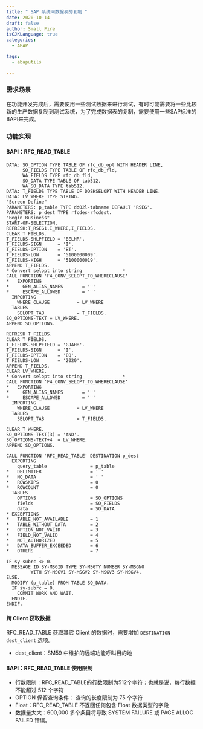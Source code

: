 ```yaml
---
title: " SAP 系统间数据表的复制 "
date: 2020-10-14
draft: false
author: Small Fire
isCJKLanguage: true
categories: 
  - ABAP

tags: 
  - abaputils

---
```


### 需求场景

在功能开发完成后，需要使用一些测试数据来进行测试，有时可能需要将一些比较新的生产数据复制到测试系统，为了完成数据表的复制，需要使用一些SAP标准的BAPI来完成。

### 功能实现

####  BAPI：RFC_READ_TABLE

```ABAP
DATA: SO_OPTION TYPE TABLE OF rfc_db_opt WITH HEADER LINE,
      SO_FIELDS TYPE TABLE OF rfc_db_fld,
      WA_FIELDS TYPE rfc_db_fld,
      SO_DATA TYPE TABLE OF tab512,
      WA_SO_DATA TYPE tab512.
DATA: T_FIELDS TYPE TABLE OF DDSHSELOPT WITH HEADER LINE.
DATA: LV_WHERE TYPE STRING.
"Screen Define"
PARAMETERS: p_table TYPE dd02l-tabname DEFAULT 'RSEG'.
PARAMETERS: p_dest TYPE rfcdes-rfcdest.
"Begin Business"
START-OF-SELECTION.
REFRESH:T_RSEG1,I_WHERE,I_FIELDS.
CLEAR T_FIELDS.
T_FIELDS-SHLPFIELD = 'BELNR'.
T_FIELDS-SIGN      = 'I'.
T_FIELDS-OPTION    = 'BT'.
T_FIELDS-LOW       = '5100000009'.
T_FIELDS-HIGH      = '5100000019'.
APPEND T_FIELDS.
* Convert selopt into string               *
CALL FUNCTION 'F4_CONV_SELOPT_TO_WHERECLAUSE'
*   EXPORTING
*     GEN_ALIAS_NAMES       = ' '
*     ESCAPE_ALLOWED        = ' '
  IMPORTING
    WHERE_CLAUSE          = LV_WHERE
  TABLES
    SELOPT_TAB            = T_FIELDS.
SO_OPTIONS-TEXT = LV_WHERE.
APPEND SO_OPTIONS.

REFRESH T_FIELDS.
CLEAR T_FIELDS.
T_FIELDS-SHLPFIELD = 'GJAHR'.
T_FIELDS-SIGN      = 'I'.
T_FIELDS-OPTION    = 'EQ'.
T_FIELDS-LOW       = '2020'.
APPEND T_FIELDS.
CLEAR LV_WHERE.
* Convert selopt into string               *
CALL FUNCTION 'F4_CONV_SELOPT_TO_WHERECLAUSE'
*   EXPORTING
*     GEN_ALIAS_NAMES       = ' '
*     ESCAPE_ALLOWED        = ' '
  IMPORTING
    WHERE_CLAUSE          = LV_WHERE
  TABLES
    SELOPT_TAB            = T_FIELDS.

CLEAR T_WHERE.
SO_OPTIONS-TEXT(3) = 'AND'.
SO_OPTIONS-TEXT+4  = LV_WHERE.
APPEND SO_OPTIONS.

CALL FUNCTION 'RFC_READ_TABLE' DESTINATION p_dest
  EXPORTING
    query_table                = p_table
*   DELIMITER                  = ' '
*   NO_DATA                    = ' '
*   ROWSKIPS                   = 0
*   ROWCOUNT                   = 0
  TABLES
    OPTIONS                    = SO_OPTIONS
    fields                     = SO_FIELDS
    data                       = SO_DATA
* EXCEPTIONS
*   TABLE_NOT_AVAILABLE        = 1
*   TABLE_WITHOUT_DATA         = 2
*   OPTION_NOT_VALID           = 3
*   FIELD_NOT_VALID            = 4
*   NOT_AUTHORIZED             = 5
*   DATA_BUFFER_EXCEEDED       = 6
*   OTHERS                     = 7
            .
IF sy-subrc <> 0.
  MESSAGE ID SY-MSGID TYPE SY-MSGTY NUMBER SY-MSGNO
         WITH SY-MSGV1 SY-MSGV2 SY-MSGV3 SY-MSGV4.
ELSE.
  MODIFY (p_table) FROM TABLE SO_DATA.
  IF sy-subrc = 0.
    COMMIT WORK AND WAIT.
  ENDIF.
ENDIF.
```

#### 跨 Client 获取数据

RFC_READ_TABLE 获取其它 Client 的数据时，需要增加 `DESTINATION dest_client` 选项。

- dest_client：SM59 中维护的远端功能呼叫目的地

#### BAPI：RFC_READ_TABLE 使用限制

- 行数限制：RFC_READ_TABLE的行数限制为512个字符；也就是说，每行数据不能超过 512 个字符
- OPTION 保留查询条件： 查询的长度限制为 75 个字符
- Float：RFC_READ_TABLE 不返回任何包含 Float 数据类型的字段
- 数据量太大：600,000 多个条目将导致 SYSTEM FAILURE 或 PAGE ALLOC FAILED 错误。

